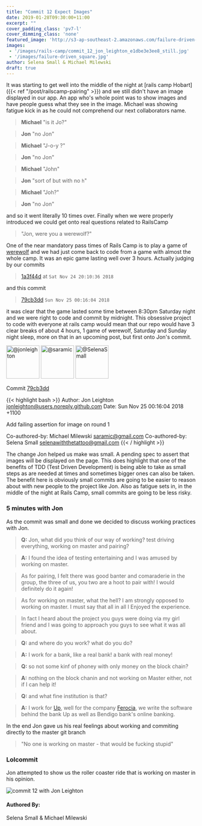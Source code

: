 ```yaml
---
title: "Commit 12 Expect Images"
date: 2019-01-28T09:30:00+11:00
excerpt: ""
cover_padding_class: 'pv7-l'
cover_dimming_class: 'none'
featured_image: 'http://s3-ap-southeast-2.amazonaws.com/failure-driven-blog/railscamp-24-woodfield-hobart/commit_12_jon_leighton_e1dbe3e3ee8.gif'
images:
 - '/images/rails-camp/commit_12_jon_leighton_e1dbe3e3ee8_still.jpg'
 - '/images/failure-driven_square.jpg'
author: Selena Small & Michael Milewski 
draft: true
---
```


It was starting to get well into the middle of the night at [rails camp
Hobart]({{< ref "/post/railscamp-pairing" >}}) and we still didn't
have an image displayed in our app. An app who's whole point was to show images
and have people guess what they see in the image. Michael was showing fatigue
kick in as he could not comprehend our next collaborators name.

> **Michael** "is it Jo?"

> **Jon** "no Jon"

> **Michael** "J-o-y ?"

> **Jon** "no Jon"

> **Michael** "John"

> **Jon** "sort of but with no `h`"

> **Michael** "Joh?"

> **Jon** "no Jon"

and so it went literally 10 times over. Finally when we were properly
introduced we could get onto real questions related to RailsCamp

> "Jon, were you a werewolf?"

One of the near mandatory pass times of Rails Camp is to play a game of
[werewolf](https://en.wikipedia.org/wiki/Werewolf) and we had just come back to
code from a game with almost the whole camp. It was an epic game lasting well
over 3 hours. Actually judging by our commits

> [1a3f44d](https://github.com/failure-driven/railscamp-search-term/commit/1a3f44d31def8160b6f7ff4a14a297055c037b36)
at `Sat Nov 24 20:10:36 2018`

and this commit

> [79cb3dd](https://github.com/failure-driven/railscamp-search-term/commit/79cb3dd3bbe62e58826b3ce9b79eae68e4ef76f9)
`Sun Nov 25 00:16:04 2018`

it was clear that the game lasted some time between
8:30pm Saturday night and we were right to code and commit by midnight. This
obsessive project to code with everyone at rails camp would mean that our repo
would have 3 clear breaks of about 4 hours, 1 game of werewolf, Saturday and
Sunday night sleep, more on that in an upcoming post, but first onto Jon's
commit.

<img alt="@jonleighton" src="//github.com/jonleighton.png" style="display: inline; width: 88px;" height="88" />
<img alt="@saramic" src="//github.com/saramic.png" style="display: inline; width: 88px;" height="88" />
<img alt="@SelenaSmall" src="//github.com/SelenaSmall.png" style="display: inline; width: 88px;" height="88" />

Commit [79cb3dd](https://github.com/failure-driven/railscamp-search-term/commit/79cb3dd3bbe62e58826b3ce9b79eae68e4ef76f9)

{{< highlight bash >}}
Author: Jon Leighton <jonleighton@users.noreply.github.com>
Date:   Sun Nov 25 00:16:04 2018 +1100

Add failing assertion for image on round 1

Co-authored-by: Michael Milewski <saramic@gmail.com>
Co-authored-by: Selena Small <selenawiththetattoo@gmail.com>
{{< / highlight >}}


The change Jon helped us make was small. A pending spec to assert that images
will be displayed on the page. This does highlight that one of the benefits of
TDD (Test Driven Development) is being able to take as small steps as are
needed at times and sometimes bigger ones can also be taken. The benefit here
is obviously small commits are going to be easier to reason about with new
people to the project like Jon. Also as fatigue sets in, in the middle of the
night at Rails Camp, small commits are going to be less risky.

### 5 minutes with Jon

As the commit was small and done we decided to discuss working practices with
Jon.

> **Q:** Jon, what did you think of our way of working? test driving
> everything, working on master and pairing?

> **A:** I found the idea of testing entertaining and I was amused by working on
> master.

> As for pairing, I felt there was good banter and comaraderie in the group,
> the three of us, you two are a hoot to pair with! I would definitely do it
> again!

> As for working on master, what the hell? I am strongly opposed to working on
> master. I must say that all in all I Enjoyed the experience.

> In fact I heard about the project you guys were doing via my girl friend and
> I was going to approach you guys to see what it was all about.

> **Q:** and where do you work? what do you do?

> **A:** I work for a bank, like a real bank! a bank with real money!

> **Q:** so not some kinf of phoney with only money on the block chain?

> **A:** nothing on the block chanin and not working on Master either, not if I
> can help it!

> **Q:** and what fine institution is that?

> **A:** I work for [Up](https://up.com.au/), well for the company
> [Ferocia](http://www.ferocia.com.au/), we write the software
> behind the bank Up as well as Bendigo bank's online banking.

In the end Jon gave us his real feelings about working and commiting directly
to the master git branch

> "No one is working on master - that would be fucking stupid"

### Lolcommit

Jon attempted to show us the roller coaster ride that is working on master in
his opinion.

![commit 12 with Jon Leighton](https://s3-ap-southeast-2.amazonaws.com/failure-driven-blog/railscamp-24-woodfield-hobart/commit_12_jon_leighton_e1dbe3e3ee8.gif)

#### Authored By:

Selena Small & Michael Milewski

